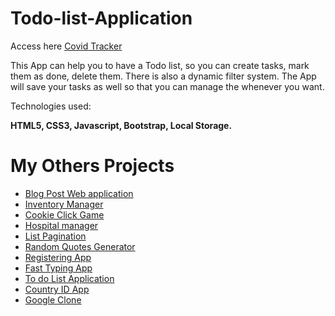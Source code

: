 # Todo-list-Application

Access here   [Covid Tracker](https://realtimecovid19tracker.netlify.app)

 This App can help you to have a Todo list, so you can create tasks, mark them as done, delete them. There is also a dynamic filter system. The App will save your tasks as well so that you can manage the whenever you want.
      
   Technologies used:
                
   **HTML5, CSS3, Javascript, Bootstrap, Local Storage.**


# My Others Projects
- [Blog Post Web application](https://blog-post-project.herokuapp.com/)
- [Inventory Manager](https://inventory-app-manager.herokuapp.com/)
- [Cookie Click Game](https://2020-spring-cohort.github.io/clicking-calamity-dalytekam)
- [Hospital manager](https://github.com/2020-Spring-Cohort/high-st-hospital-dalytekam)
- [List Pagination](https://list-pagination.netlify.com/)
- [Random Quotes Generator](https://quote-gener.netlify.com/)
- [Registering App](https://registering-app.netlify.com/)
- [Fast Typing App](https://fast-typing-app.netlify.com/)
- [To do List Application](https://dalytekam.github.io/Todo-list-Application/)
- [Country ID App](https://dalytekam.github.io/Countries_Datas)
- [Google Clone](https://dalytekam.github.io/Google-clone/)

